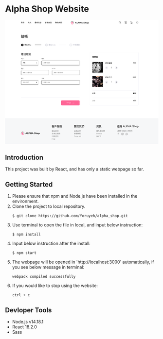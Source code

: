 # Alpha Shop Website
![image](./src/image/snapshot2.png)

## Introduction

This project was built by React, and has only a static webpage so far.

## Getting Started

1. Please ensure that npm and Node.js have been installed in the environment.
2. Clone the project to local repository.
   ```
   $ git clone https://github.com/Yoruyeh/alpha_shop.git 
   ```
3. Use terminal to open the file in local, and input below instruction:
    ```
    $ npm install
    ```
4. Input below instruction after the install:
    ```
    $ npm start
    ```
5. The webpage will be opened in 'http://localhost:3000' automatically, if you see below message in terminal:
    ```
    webpack compiled successfully
    ```
6. If you would like to stop using the website:
    ```
    ctrl + c
    ```

## Devloper Tools

* Node.js v14.18.1
* React 18.2.0
* Sass
